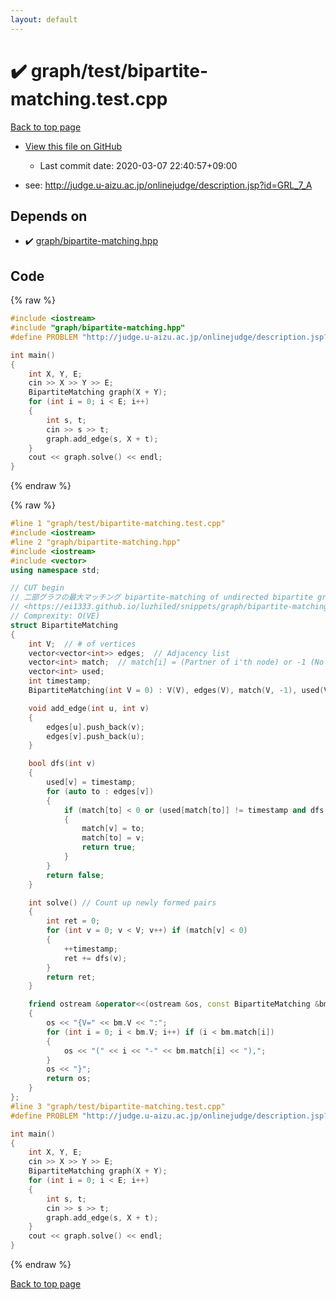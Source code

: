 ```yaml
---
layout: default
---
```


<!-- mathjax config similar to math.stackexchange -->
<script type="text/javascript" async
  src="https://cdnjs.cloudflare.com/ajax/libs/mathjax/2.7.5/MathJax.js?config=TeX-MML-AM_CHTML">
</script>
<script type="text/x-mathjax-config">
  MathJax.Hub.Config({
    TeX: { equationNumbers: { autoNumber: "AMS" }},
    tex2jax: {
      inlineMath: [ ['$','$'] ],
      processEscapes: true
    },
    "HTML-CSS": { matchFontHeight: false },
    displayAlign: "left",
    displayIndent: "2em"
  });
</script>

<script type="text/javascript" src="https://cdnjs.cloudflare.com/ajax/libs/jquery/3.4.1/jquery.min.js"></script>
<script src="https://cdn.jsdelivr.net/npm/jquery-balloon-js@1.1.2/jquery.balloon.min.js" integrity="sha256-ZEYs9VrgAeNuPvs15E39OsyOJaIkXEEt10fzxJ20+2I=" crossorigin="anonymous"></script>
<script type="text/javascript" src="../../../assets/js/copy-button.js"></script>
<link rel="stylesheet" href="../../../assets/css/copy-button.css" />


# :heavy_check_mark: graph/test/bipartite-matching.test.cpp

<a href="../../../index.html">Back to top page</a>

* <a href="{{ site.github.repository_url }}/blob/master/graph/test/bipartite-matching.test.cpp">View this file on GitHub</a>
    - Last commit date: 2020-03-07 22:40:57+09:00


* see: <a href="http://judge.u-aizu.ac.jp/onlinejudge/description.jsp?id=GRL_7_A">http://judge.u-aizu.ac.jp/onlinejudge/description.jsp?id=GRL_7_A</a>


## Depends on

* :heavy_check_mark: <a href="../../../library/graph/bipartite-matching.hpp.html">graph/bipartite-matching.hpp</a>


## Code

<a id="unbundled"></a>
{% raw %}
```cpp
#include <iostream>
#include "graph/bipartite-matching.hpp"
#define PROBLEM "http://judge.u-aizu.ac.jp/onlinejudge/description.jsp?id=GRL_7_A"

int main()
{
    int X, Y, E;
    cin >> X >> Y >> E;
    BipartiteMatching graph(X + Y);
    for (int i = 0; i < E; i++)
    {
        int s, t;
        cin >> s >> t;
        graph.add_edge(s, X + t);
    }
    cout << graph.solve() << endl;
}

```
{% endraw %}

<a id="bundled"></a>
{% raw %}
```cpp
#line 1 "graph/test/bipartite-matching.test.cpp"
#include <iostream>
#line 2 "graph/bipartite-matching.hpp"
#include <iostream>
#include <vector>
using namespace std;

// CUT begin
// 二部グラフの最大マッチング bipartite-matching of undirected bipartite graph
// <https://ei1333.github.io/luzhiled/snippets/graph/bipartite-matching.html>
// Comprexity: O(VE)
struct BipartiteMatching
{
    int V;  // # of vertices
    vector<vector<int>> edges;  // Adjacency list
    vector<int> match;  // match[i] = (Partner of i'th node) or -1 (No parter)
    vector<int> used;
    int timestamp;
    BipartiteMatching(int V = 0) : V(V), edges(V), match(V, -1), used(V, 0), timestamp(0) {}

    void add_edge(int u, int v)
    {
        edges[u].push_back(v);
        edges[v].push_back(u);
    }

    bool dfs(int v)
    {
        used[v] = timestamp;
        for (auto to : edges[v])
        {
            if (match[to] < 0 or (used[match[to]] != timestamp and dfs(match[to])))
            {
                match[v] = to;
                match[to] = v;
                return true;
            }
        }
        return false;
    }

    int solve() // Count up newly formed pairs
    {
        int ret = 0;
        for (int v = 0; v < V; v++) if (match[v] < 0)
        {
            ++timestamp;
            ret += dfs(v);
        }
        return ret;
    }

    friend ostream &operator<<(ostream &os, const BipartiteMatching &bm)
    {
        os << "{V=" << bm.V << ":";
        for (int i = 0; i < bm.V; i++) if (i < bm.match[i])
        {
            os << "(" << i << "-" << bm.match[i] << "),";
        }
        os << "}";
        return os;
    }
};
#line 3 "graph/test/bipartite-matching.test.cpp"
#define PROBLEM "http://judge.u-aizu.ac.jp/onlinejudge/description.jsp?id=GRL_7_A"

int main()
{
    int X, Y, E;
    cin >> X >> Y >> E;
    BipartiteMatching graph(X + Y);
    for (int i = 0; i < E; i++)
    {
        int s, t;
        cin >> s >> t;
        graph.add_edge(s, X + t);
    }
    cout << graph.solve() << endl;
}

```
{% endraw %}

<a href="../../../index.html">Back to top page</a>

